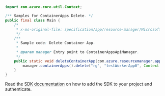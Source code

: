 ```java
import com.azure.core.util.Context;

/** Samples for ContainerApps Delete. */
public final class Main {
    /*
     * x-ms-original-file: specification/app/resource-manager/Microsoft.App/stable/2022-03-01/examples/ContainerApps_Delete.json
     */
    /**
     * Sample code: Delete Container App.
     *
     * @param manager Entry point to ContainerAppsApiManager.
     */
    public static void deleteContainerApp(com.azure.resourcemanager.appcontainers.ContainerAppsApiManager manager) {
        manager.containerApps().delete("rg", "testWorkerApp0", Context.NONE);
    }
}
```

Read the [SDK documentation](https://github.com/Azure/azure-sdk-for-java/blob/azure-resourcemanager-appcontainers_1.0.0-beta.3/sdk/appcontainers/azure-resourcemanager-appcontainers/README.md) on how to add the SDK to your project and authenticate.
